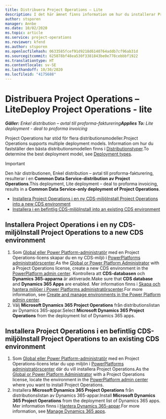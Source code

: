 ```yaml
---
title: Distribuera Project Operations – Lite
description: I det här ämnet finns information om hur du installerar Project Operations enkel distribution – avtal till proforma-fakturering.
author: stsporen
manager: Annbe
ms.date: 10/02/2020
ms.topic: article
ms.service: project-operations
ms.reviewer: kfend
ms.author: stsporen
ms.openlocfilehash: 0633585fcef91d9218d6140764addb7cf96ab31d
ms.sourcegitcommit: 625878bf48ea530f3381843be0e778cebbbf1922
ms.translationtype: HT
ms.contentlocale: sv-SE
ms.lasthandoff: 10/30/2020
ms.locfileid: "4175688"
---
```

# <a name="deploy-project-operations---lite"></a><span data-ttu-id="3afc8-103">Distribuera Project Operations – Lite</span><span class="sxs-lookup"><span data-stu-id="3afc8-103">Deploy Project Operations - lite</span></span>

<span data-ttu-id="3afc8-104">_**Gäller:** Enkel distribution – avtal till proforma-fakturering_</span><span class="sxs-lookup"><span data-stu-id="3afc8-104">_**Applies To:** Lite deployment - deal to proforma invoicing_</span></span>

<span data-ttu-id="3afc8-105">Project Operations har stöd för flera distributionsmodeller.</span><span class="sxs-lookup"><span data-stu-id="3afc8-105">Project Operations supports multiple deployment models.</span></span> <span data-ttu-id="3afc8-106">Information om hur du fastställer den bästa distributionsmodellen finns i [Distributionstyper](determine-deployment-type.md).</span><span class="sxs-lookup"><span data-stu-id="3afc8-106">To determine the best deployment model, see [Deployment types](determine-deployment-type.md).</span></span>


> [!IMPORTANT]
> <span data-ttu-id="3afc8-107">Den här distributionen, Enkel distribution – avtal till proforma-fakturering, resulterar i en **Common Data Service-distribution av Project Operations**.</span><span class="sxs-lookup"><span data-stu-id="3afc8-107">This deployment, Lite deployment – deal to proforma invoicing, results in a **Common Data Service-only deployment of Project Operations**.</span></span>

- [<span data-ttu-id="3afc8-108">Installera Project Operations i en ny CDS-miljö</span><span class="sxs-lookup"><span data-stu-id="3afc8-108">Install Project Operations into a new CDS environment</span></span>](#new)
- [<span data-ttu-id="3afc8-109">Installera i en befintlig CDS-miljö</span><span class="sxs-lookup"><span data-stu-id="3afc8-109">Install into an existing CDS environment</span></span>](#existing)



## <a name="install-project-operations-to-a-new-cds-environment"></a><a name="new"></a><span data-ttu-id="3afc8-110">Installera Project Operations i en ny CDS-miljö</span><span class="sxs-lookup"><span data-stu-id="3afc8-110">Install Project Operations to a new CDS environment</span></span>

1. <span data-ttu-id="3afc8-111">Som [Global eller Power Platform-administratör](https://docs.microsoft.com/power-platform/admin/global-service-administrators-can-administer-without-license) med en Project Operations-licens skapar du en ny CDS-miljö i [PowerPlatforms administratörscenter](https://admin.powerplatform.com).</span><span class="sxs-lookup"><span data-stu-id="3afc8-111">As the [Global or Power Platform Administrator](https://docs.microsoft.com/power-platform/admin/global-service-administrators-can-administer-without-license) with a Project Operations license, create a new CDS environment in the [PowerPlatform admin center](https://admin.powerplatform.com).</span></span> <span data-ttu-id="3afc8-112">Kontrollera att **CDS-databasen** och **Dynamics 365-apparna** är aktiverade.</span><span class="sxs-lookup"><span data-stu-id="3afc8-112">Make sure that **CDS database** and **Dynamics 365 Apps** are enabled.</span></span> <span data-ttu-id="3afc8-113">Mer information finns i [Skapa och hantera miljöer i Power Platforms administratörscenter](https://docs.microsoft.com/power-platform/admin/create-environment#create-an-environment-in-the-power-platform-admin-center).</span><span class="sxs-lookup"><span data-stu-id="3afc8-113">For more information, see [Create and manage environments in the Power Platform admin center](https://docs.microsoft.com/power-platform/admin/create-environment#create-an-environment-in-the-power-platform-admin-center).</span></span>
2. <span data-ttu-id="3afc8-114">Välj **Microsoft Dynamics 365 Project Operations** från distributionslistan av Dynamics 365-appar.</span><span class="sxs-lookup"><span data-stu-id="3afc8-114">Select **Microsoft Dynamics 365 Project Operations** from the deployment list of Dynamics 365 apps.</span></span>


## <a name="install-project-operations-to-an-existing-cds-environment"></a><a name="existing"></a><span data-ttu-id="3afc8-115">Installera Project Operations i en befintlig CDS-miljö</span><span class="sxs-lookup"><span data-stu-id="3afc8-115">Install Project Operations to an existing CDS environment</span></span>

1. <span data-ttu-id="3afc8-116">Som [Global eller Power Platform-administratör](https://docs.microsoft.com/power-platform/admin/global-service-administrators-can-administer-without-license) med en Project Operations-licens letar du upp miljön i [PowerPlatforms administratörscenter](https://admin.powerplatform.com) där du vill installera Project Operations.</span><span class="sxs-lookup"><span data-stu-id="3afc8-116">As the [Global or Power Platform Administrator](https://docs.microsoft.com/power-platform/admin/global-service-administrators-can-administer-without-license) with a Project Operations license, locate the environment in the [PowerPlatform admin center](https://admin.powerplatform.com) where you want to install Project Operations.</span></span>
2. <span data-ttu-id="3afc8-117">Installera **Microsoft Dynamics 365 Project Operations** från distributionslistan av Dynamics 365-appar.</span><span class="sxs-lookup"><span data-stu-id="3afc8-117">Install **Microsoft Dynamics 365 Project Operations** from the deployment list of Dynamics 365 apps.</span></span> <span data-ttu-id="3afc8-118">Mer information finns i [Hantera Dynamics 365-appar](https://docs.microsoft.com/power-platform/admin/manage-apps).</span><span class="sxs-lookup"><span data-stu-id="3afc8-118">For more information, see [Manage Dynamics 365 apps](https://docs.microsoft.com/power-platform/admin/manage-apps).</span></span>



